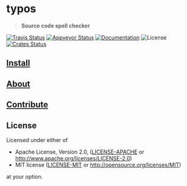 # typos

> **Source code spell checker**

[![Travis Status](https://travis-ci.org/epage/typos.svg?branch=master)](https://travis-ci.org/epage/typos)
[![Appveyor Status](https://ci.appveyor.com/api/projects/status/uaa9voudebj944d5/branch/master?svg=true)](https://ci.appveyor.com/project/epage/typos/branch/master)
[![Documentation](https://img.shields.io/badge/docs-master-blue.svg)][Documentation]
![License](https://img.shields.io/crates/l/typos.svg)
[![Crates Status](https://img.shields.io/crates/v/typos.svg)](https://crates.io/crates/typos)

## [Install](docs/install.md)

## [About](docs/about.md)

## [Contribute](CONTRIBUTING.md)

## License

Licensed under either of

 * Apache License, Version 2.0, ([LICENSE-APACHE](LICENSE-APACHE) or http://www.apache.org/licenses/LICENSE-2.0)
 * MIT license ([LICENSE-MIT](LICENSE-MIT) or http://opensource.org/licenses/MIT)

at your option.

[Crates.io]: https://crates.io/crates/typos
[Documentation]: https://docs.rs/typos
